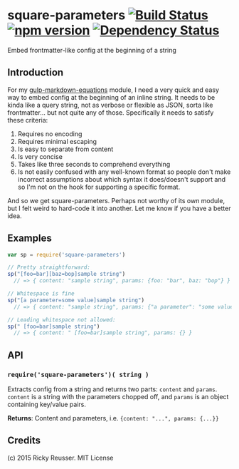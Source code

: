 # square-parameters [![Build Status](https://travis-ci.org/rreusser/square-parameters.svg)](https://travis-ci.org/rreusser/square-parameters) [![npm version](https://badge.fury.io/js/square-parameters.svg)](http://badge.fury.io/js/square-parameters) [![Dependency Status](https://david-dm.org/rreusser/square-parameters.svg)](https://david-dm.org/rreusser/square-parameters)

Embed frontmatter-like config at the beginning of a string


## Introduction

For my [gulp-markdown-equations](https://github.com/rreusser/gulp-markdown-equations) module, I need a very quick and easy way to embed config at the beginning of an inline string. It needs to be kinda like a query string, not as verbose or flexible as JSON, sorta like frontmatter... but not quite any of those. Specifically it needs to satisfy these criteria:

1. Requires no encoding
2. Requires minimal escaping
3. Is easy to separate from content
4. Is very concise
5. Takes like three seconds to comprehend everything
5. Is not easily confused with any well-known format so people don't make incorrect assumptions about which syntax it does/doesn't support and so I'm not on the hook for supporting a specific format.

And so we get square-parameters. Perhaps not worthy of its own module, but I felt weird to hard-code it into another. Let me know if you have a better idea.


## Examples

```javascript
var sp = require('square-parameters')

// Pretty straightforward:
sp("[foo=bar][baz=bop]sample string")
  // => { content: "sample string", params: {foo: "bar", baz: "bop"} }

// Whitespace is fine
sp("[a parameter=some value]sample string")
  // => { content: "sample string", params: {"a parameter": "some value"} }

// Leading whitespace not allowed:
sp(" [foo=bar]sample string")
  // => { content: " [foo=bar]sample string", params: {} }
```


## API

### `require('square-parameters')( string )`
Extracts config from a string and returns two parts: `content` and `params`. `content` is a string with the parameters chopped off, and `params` is an object containing key/value pairs.

**Returns**: Content and parameters, i.e. `{content: "...", params: {...}}`


## Credits

(c) 2015 Ricky Reusser. MIT License
